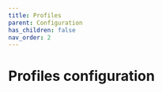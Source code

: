 ```yaml
---
title: Profiles
parent: Configuration
has_children: false
nav_order: 2
---
```


# Profiles configuration

